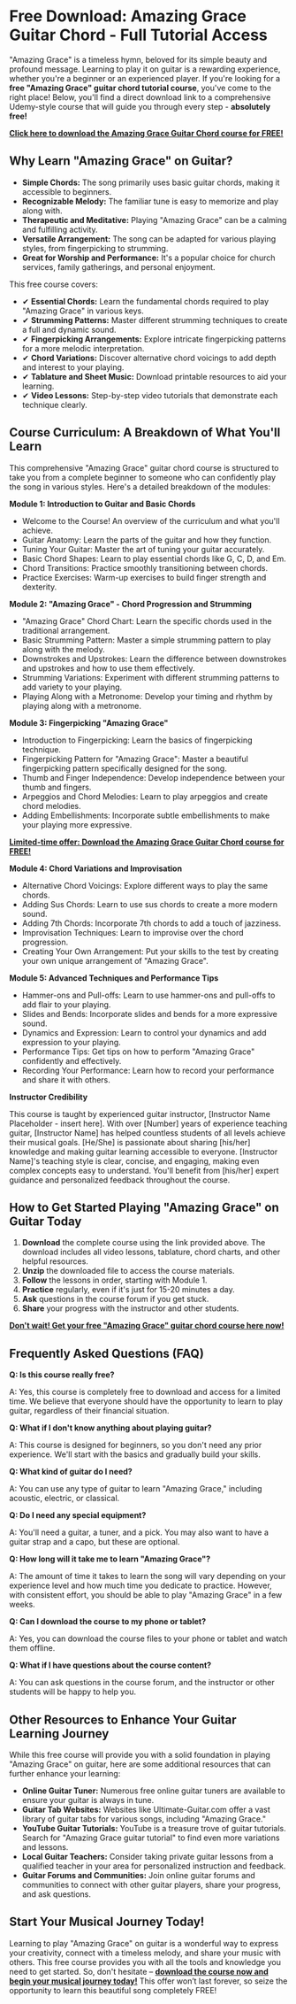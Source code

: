# Free Download: Amazing Grace Guitar Chord - Full Tutorial Access

"Amazing Grace" is a timeless hymn, beloved for its simple beauty and profound message. Learning to play it on guitar is a rewarding experience, whether you're a beginner or an experienced player. If you're looking for a **free "Amazing Grace" guitar chord tutorial course**, you've come to the right place! Below, you'll find a direct download link to a comprehensive Udemy-style course that will guide you through every step - **absolutely free!**

[**Click here to download the Amazing Grace Guitar Chord course for FREE!**](https://udemywork.com/amazing-grace-guitar-chord)

## Why Learn "Amazing Grace" on Guitar?

*   **Simple Chords:** The song primarily uses basic guitar chords, making it accessible to beginners.
*   **Recognizable Melody:** The familiar tune is easy to memorize and play along with.
*   **Therapeutic and Meditative:** Playing "Amazing Grace" can be a calming and fulfilling activity.
*   **Versatile Arrangement:** The song can be adapted for various playing styles, from fingerpicking to strumming.
*   **Great for Worship and Performance:** It's a popular choice for church services, family gatherings, and personal enjoyment.

This free course covers:

*   ✔ **Essential Chords:** Learn the fundamental chords required to play "Amazing Grace" in various keys.
*   ✔ **Strumming Patterns:** Master different strumming techniques to create a full and dynamic sound.
*   ✔ **Fingerpicking Arrangements:** Explore intricate fingerpicking patterns for a more melodic interpretation.
*   ✔ **Chord Variations:** Discover alternative chord voicings to add depth and interest to your playing.
*   ✔ **Tablature and Sheet Music:** Download printable resources to aid your learning.
*   ✔ **Video Lessons:** Step-by-step video tutorials that demonstrate each technique clearly.

## Course Curriculum: A Breakdown of What You'll Learn

This comprehensive "Amazing Grace" guitar chord course is structured to take you from a complete beginner to someone who can confidently play the song in various styles. Here's a detailed breakdown of the modules:

**Module 1: Introduction to Guitar and Basic Chords**

*   Welcome to the Course! An overview of the curriculum and what you'll achieve.
*   Guitar Anatomy: Learn the parts of the guitar and how they function.
*   Tuning Your Guitar: Master the art of tuning your guitar accurately.
*   Basic Chord Shapes: Learn to play essential chords like G, C, D, and Em.
*   Chord Transitions: Practice smoothly transitioning between chords.
*   Practice Exercises: Warm-up exercises to build finger strength and dexterity.

**Module 2: "Amazing Grace" - Chord Progression and Strumming**

*   "Amazing Grace" Chord Chart: Learn the specific chords used in the traditional arrangement.
*   Basic Strumming Pattern: Master a simple strumming pattern to play along with the melody.
*   Downstrokes and Upstrokes: Learn the difference between downstrokes and upstrokes and how to use them effectively.
*   Strumming Variations: Experiment with different strumming patterns to add variety to your playing.
*   Playing Along with a Metronome: Develop your timing and rhythm by playing along with a metronome.

**Module 3: Fingerpicking "Amazing Grace"**

*   Introduction to Fingerpicking: Learn the basics of fingerpicking technique.
*   Fingerpicking Pattern for "Amazing Grace": Master a beautiful fingerpicking pattern specifically designed for the song.
*   Thumb and Finger Independence: Develop independence between your thumb and fingers.
*   Arpeggios and Chord Melodies: Learn to play arpeggios and create chord melodies.
*   Adding Embellishments: Incorporate subtle embellishments to make your playing more expressive.

[**Limited-time offer: Download the Amazing Grace Guitar Chord course for FREE!**](https://udemywork.com/amazing-grace-guitar-chord)

**Module 4: Chord Variations and Improvisation**

*   Alternative Chord Voicings: Explore different ways to play the same chords.
*   Adding Sus Chords: Learn to use sus chords to create a more modern sound.
*   Adding 7th Chords: Incorporate 7th chords to add a touch of jazziness.
*   Improvisation Techniques: Learn to improvise over the chord progression.
*   Creating Your Own Arrangement: Put your skills to the test by creating your own unique arrangement of "Amazing Grace".

**Module 5: Advanced Techniques and Performance Tips**

*   Hammer-ons and Pull-offs: Learn to use hammer-ons and pull-offs to add flair to your playing.
*   Slides and Bends: Incorporate slides and bends for a more expressive sound.
*   Dynamics and Expression: Learn to control your dynamics and add expression to your playing.
*   Performance Tips: Get tips on how to perform "Amazing Grace" confidently and effectively.
*   Recording Your Performance: Learn how to record your performance and share it with others.

**Instructor Credibility**

This course is taught by experienced guitar instructor, [Instructor Name Placeholder - insert here]. With over [Number] years of experience teaching guitar, [Instructor Name] has helped countless students of all levels achieve their musical goals. [He/She] is passionate about sharing [his/her] knowledge and making guitar learning accessible to everyone. [Instructor Name]'s teaching style is clear, concise, and engaging, making even complex concepts easy to understand. You'll benefit from [his/her] expert guidance and personalized feedback throughout the course.

## How to Get Started Playing "Amazing Grace" on Guitar Today

1.  **Download** the complete course using the link provided above. The download includes all video lessons, tablature, chord charts, and other helpful resources.
2.  **Unzip** the downloaded file to access the course materials.
3.  **Follow** the lessons in order, starting with Module 1.
4.  **Practice** regularly, even if it's just for 15-20 minutes a day.
5.  **Ask** questions in the course forum if you get stuck.
6.  **Share** your progress with the instructor and other students.

[**Don't wait! Get your free "Amazing Grace" guitar chord course here now!**](https://udemywork.com/amazing-grace-guitar-chord)

## Frequently Asked Questions (FAQ)

**Q: Is this course really free?**

A: Yes, this course is completely free to download and access for a limited time. We believe that everyone should have the opportunity to learn to play guitar, regardless of their financial situation.

**Q: What if I don't know anything about playing guitar?**

A: This course is designed for beginners, so you don't need any prior experience. We'll start with the basics and gradually build your skills.

**Q: What kind of guitar do I need?**

A: You can use any type of guitar to learn "Amazing Grace," including acoustic, electric, or classical.

**Q: Do I need any special equipment?**

A: You'll need a guitar, a tuner, and a pick. You may also want to have a guitar strap and a capo, but these are optional.

**Q: How long will it take me to learn "Amazing Grace"?**

A: The amount of time it takes to learn the song will vary depending on your experience level and how much time you dedicate to practice. However, with consistent effort, you should be able to play "Amazing Grace" in a few weeks.

**Q: Can I download the course to my phone or tablet?**

A: Yes, you can download the course files to your phone or tablet and watch them offline.

**Q: What if I have questions about the course content?**

A: You can ask questions in the course forum, and the instructor or other students will be happy to help you.

## Other Resources to Enhance Your Guitar Learning Journey

While this free course will provide you with a solid foundation in playing "Amazing Grace" on guitar, here are some additional resources that can further enhance your learning:

*   **Online Guitar Tuner:** Numerous free online guitar tuners are available to ensure your guitar is always in tune.
*   **Guitar Tab Websites:** Websites like Ultimate-Guitar.com offer a vast library of guitar tabs for various songs, including "Amazing Grace."
*   **YouTube Guitar Tutorials:** YouTube is a treasure trove of guitar tutorials. Search for "Amazing Grace guitar tutorial" to find even more variations and lessons.
*   **Local Guitar Teachers:** Consider taking private guitar lessons from a qualified teacher in your area for personalized instruction and feedback.
*   **Guitar Forums and Communities:** Join online guitar forums and communities to connect with other guitar players, share your progress, and ask questions.

## Start Your Musical Journey Today!

Learning to play "Amazing Grace" on guitar is a wonderful way to express your creativity, connect with a timeless melody, and share your music with others. This free course provides you with all the tools and knowledge you need to get started. So, don't hesitate – **[download the course now and begin your musical journey today!](https://udemywork.com/amazing-grace-guitar-chord)** This offer won’t last forever, so seize the opportunity to learn this beautiful song completely FREE!
